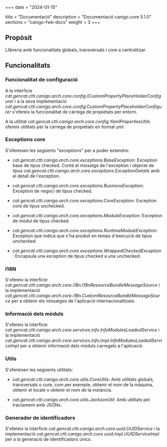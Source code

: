 +++
date        = "2024-01-15"

title       = "Documentació"
description = "Documentació canigo.core 5.1.0"
sections    = "canigo-fwk-docs"
weight		= 3
+++

## Propòsit

Llibreria amb funcionalitats globals, transversals i core a centralitzar.

## Funcionalitats

### Funcionalitat de configuració

A la interficie *cat.gencat.ctti.canigo.arch.core.config.ICustomPropertyPlaceHolderConfigurer* i a la seva implementació *cat.gencat.ctti.canigo.arch.core.config.CustomPropertyPlaceholderConfigurer* s'ofereix la funcionalitat de càrrega de propietats per entorn.

A la utilitat *cat.gencat.ctti.canigo.arch.core.config.YamlPropertiesUtils* ofereix utilitats per la càrrega de propietats en format yml.


### Exceptions core

S'ofereixen les següents "exceptions" per a poder extendre:

- *cat.gencat.ctti.canigo.arch.core.exceptions.BaseException*: Exception base de tipus checked. Conté el missatge de l'exception i objecte de tipus *cat.gencat.ctti.canigo.arch.core.exceptions.ExceptionDetails*  amb el detall de l'exception.

- *cat.gencat.ctti.canigo.arch.core.exceptions.BusinessException*: Exception de negoci de tipus checked.

- *cat.gencat.ctti.canigo.arch.core.exceptions.CoreException*: Exception core de tipus unchecked.

- *cat.gencat.ctti.canigo.arch.core.exceptions.ModuleException*: Exception de mòdul de tipus checked.

- *cat.gencat.ctti.canigo.arch.core.exceptions.RuntimeModuleException*: Exception que indica que s'ha produit en temps d'execució de tipus unchecked.

- *cat.gencat.ctti.canigo.arch.core.exceptions.WrappedCheckedException*: Encapsula una exception de tipus checked a una unchecked.


### I18N

S'ofereix la interficie *cat.gencat.ctti.canigo.arch.core.i18n.I18nResourceBundleMessageSource* i la implementació *cat.gencat.ctti.canigo.arch.core.i18n.CustomResourceBundleMessageSource* per a obtenir els missatges de l'aplicació internacionalitzats.

### Informació dels mòduls

S'ofereix la interficie *cat.gencat.ctti.canigo.arch.core.services.info.InfoModulesLoadedService* i la implementació *cat.gencat.ctti.canigo.arch.core.services.info.impl.InfoModulesLoadedServiceImpl* per a obtenir informació dels mòduls carregats a l'aplicació.

### Utils

S'ofereixen les següents utilitats:

- *cat.gencat.ctti.canigo.arch.core.utils.CoreUtils*: Amb utilitats globals, transversals o core, com per exemple, obtenir el nom de la màquina, obtenir el locale o obtenir el nom de la instància.

- *cat.gencat.ctti.canigo.arch.core.utils.JacksonUtil*: Amb utilitats pel tractament amb JSONs.

### Generador de identificadors

S'ofereix la interficie *cat.gencat.ctti.canigo.arch.core.uuid.UUIDService* i la implementació *cat.gencat.ctti.canigo.arch.core.uuid.impl.UUIDServiceImpl* per a la generació de identificadors únics.


